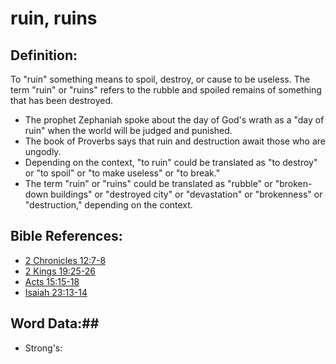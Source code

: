 # ruin, ruins #

## Definition: ##

To "ruin" something means to spoil, destroy, or cause to be useless. The term "ruin" or "ruins" refers to the rubble and spoiled remains of something that has been destroyed.

* The prophet Zephaniah spoke about the day of God's wrath as a "day of ruin" when the world will be judged and punished.
* The book of Proverbs says that ruin and destruction await those who are ungodly.
* Depending on the context, "to ruin" could be translated as "to destroy" or "to spoil" or "to make useless" or "to break."
* The term "ruin" or "ruins" could be translated as "rubble" or "broken-down buildings" or "destroyed city" or "devastation" or "brokenness" or "destruction," depending on the context.

## Bible References: ##

* [2 Chronicles 12:7-8](rc://en/tn/help/2ch/12/07)
* [2 Kings 19:25-26](rc://en/tn/help/2ki/19/25)
* [Acts 15:15-18](rc://en/tn/help/act/15/15)
* [Isaiah 23:13-14](rc://en/tn/help/isa/23/13)

## Word Data:##

* Strong's: 

